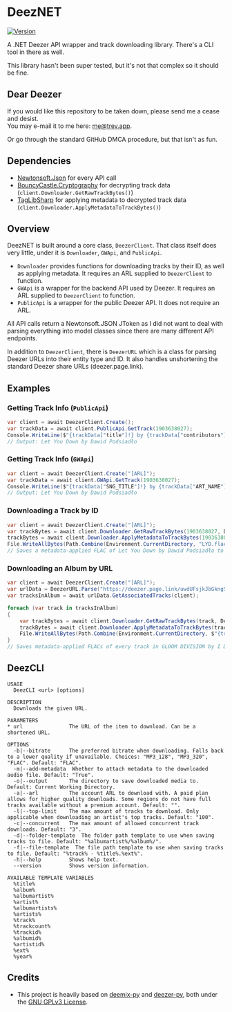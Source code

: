 # DeezNET
[![Version](https://img.shields.io/nuget/v/DeezNET.svg)](https://nuget.org/packages/DeezNET)

A .NET Deezer API wrapper and track downloading library. There's a CLI tool in there as well.

This library hasn't been super tested, but it's not that complex so it should be fine.

## Dear Deezer
If you would like this repository to be taken down, please send me a cease and desist.<br>
You may e-mail it to me here: [me@trev.app](mailto:me@trev.app).

Or go through the standard GitHub DMCA procedure, but that isn't as fun.

## Dependencies
- [Newtonsoft.Json](https://www.nuget.org/packages/Newtonsoft.Json) for every API call
- [BouncyCastle.Cryptography](https://www.nuget.org/packages/BouncyCastle.Cryptography) for decrypting track data (`client.Downloader.GetRawTrackBytes()`)
- [TagLibSharp](https://www.nuget.org/packages/TagLibSharp) for applying metadata to decrypted track data (`client.Downloader.ApplyMetadataToTrackBytes()`)

## Overview
DeezNET is built around a core class, `DeezerClient`. That class itself does very little, under it is `Downloader`, `GWApi`, and `PublicApi`.
- `Downloader` provides functions for downloading tracks by their ID, as well as applying metadata. It requires an ARL supplied to `DeezerClient` to function.
- `GWApi` is a wrapper for the backend API used by Deezer. It requires an ARL supplied to `DeezerClient` to function.
- `PublicApi` is a wrapper for the public Deezer API. It does not require an ARL.

All API calls return a Newtonsoft.JSON JToken as I did not want to deal with parsing everything into model classes since there are many different API endpoints.

In addition to `DeezerClient`, there is `DeezerURL` which is a class for parsing Deezer URLs into their entity type and ID. It also handles unshortening the standard Deezer share URLs (deezer.page.link).

## Examples

### Getting Track Info (`PublicApi`)
```cs
var client = await DeezerClient.Create();
var trackData = await client.PublicApi.GetTrack(1903638027);
Console.WriteLine($"{trackData["title"]!} by {trackData["contributors"]!.First()["name"]!}");
// Output: Let You Down by Dawid Podsiadło
```

### Getting Track Info (`GWApi`)
```cs
var client = await DeezerClient.Create("[ARL]");
var trackData = await client.GWApi.GetTrack(1903638027);
Console.WriteLine($"{trackData["SNG_TITLE"]!} by {trackData["ART_NAME"]!}");
// Output: Let You Down by Dawid Podsiadło
```

### Downloading a Track by ID
```cs
var client = await DeezerClient.Create("[ARL]");
var trackBytes = await client.Downloader.GetRawTrackBytes(1903638027, DeezNET.Data.Bitrate.FLAC);
trackBytes = await client.Downloader.ApplyMetadataToTrackBytes(1903638027, trackBytes); // if you want metadata
File.WriteAllBytes(Path.Combine(Environment.CurrentDirectory, "LYD.flac"), trackBytes);
// Saves a metadata-applied FLAC of Let You Down by Dawid Podsiadło to your current working directory
```

### Downloading an Album by URL
```cs
var client = await DeezerClient.Create("[ARL]");
var urlData = DeezerURL.Parse("https://deezer.page.link/uwdUFsjkJbGkngSm7"); // this is a short URL, can also be a full one like "https://www.deezer.com/us/album/548556802"
var tracksInAlbum = await urlData.GetAssociatedTracks(client);

foreach (var track in tracksInAlbum)
{
    var trackBytes = await client.Downloader.GetRawTrackBytes(track, DeezNET.Data.Bitrate.FLAC);
    trackBytes = await client.Downloader.ApplyMetadataToTrackBytes(track, trackBytes); // if you want metadata
    File.WriteAllBytes(Path.Combine(Environment.CurrentDirectory, $"{track}.flac"), trackBytes);
}
// Saves metadata-applied FLACs of every track in GLOOM DIVISION by I DONT KNOW HOW BUT THEY FOUND ME to your current working directory
```

## DeezCLI
```
USAGE
  DeezCLI <url> [options]

DESCRIPTION
  Downloads the given URL.

PARAMETERS
* url               The URL of the item to download. Can be a shortened URL.

OPTIONS
  -b|--bitrate      The preferred bitrate when downloading. Falls back to a lower quality if unavailable. Choices: "MP3_128", "MP3_320", "FLAC". Default: "FLAC".
  -m|--add-metadata  Whether to attach metadata to the downloaded audio file. Default: "True".
  -o|--output       The directory to save downloaded media to. Default: Current Working Directory.
  -a|--arl          The account ARL to download with. A paid plan allows for higher quality downloads. Some regions do not have full tracks available without a premium account. Default: "".
  -l|--top-limit    The max amount of tracks to download. Only applicable when downloading an artist's top tracks. Default: "100".
  -c|--concurrent   The max amount of allowed concurrent track downloads. Default: "3".
  -d|--folder-template  The folder path template to use when saving tracks to file. Default: "%albumartist%/%album%/".
  -f|--file-template  The file path template to use when saving tracks to file. Default: "%track% - %title%.%ext%".
  -h|--help         Shows help text.
  --version         Shows version information.
```

```
AVAILABLE TEMPLATE VARIABLES
  %title%
  %album%
  %albumartist%
  %artist%
  %albumartists%
  %artists%
  %track%
  %trackcount%
  %trackid%
  %albumid%
  %artistid%
  %ext%
  %year%
```

## Credits
- This project is heavily based on [deemix-py](https://gitlab.com/RemixDev/deemix-py) and [deezer-py](https://gitlab.com/RemixDev/deezer-py), both under the [GNU GPLv3 License](https://gitlab.com/RemixDev/deemix-py/-/blob/main/LICENSE.txt).

